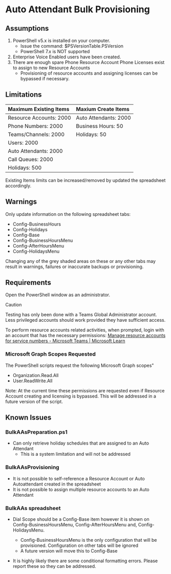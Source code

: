 # Auto Attendant Bulk Provisioning


## Assumptions

1.	PowerShell v5.x is installed on your computer.
    - Issue the command: $PSVersionTable.PSVersion
    - PowerShell 7.x is NOT supported
1.	Enterprise Voice Enabled users have been created.
1.	There are enough spare Phone Resource Account Phone Licenses exist to assign to new Resource Accounts 
    - Provisioning of resource accounts and assigning licenses can be bypassed if necessary.	

## Limitations

| Maximum Existing Items      | Maxium Create Items   |
|:----------------------------|:----------------------|
| Resource Accounts: 2000     | Auto Attendants: 2000 |
| Phone Numbers: 2000         | Business Hours: 50    |
| Teams/Channels: 2000        | Holidays: 50          |
| Users: 2000                 |                       |
| Auto Attendants: 2000       |                       |
| Call Queues: 2000           |                       |
| Holidays: 500               |                       |

Existing Items limits can be increased/removed by updated the spreadsheet accordingly.

## Warnings

Only update information on the following spreadsheet tabs:
  - Config-BusinessHours
  - Config-Holidays
  - Config-Base
  - Config-BusinessHoursMenu
  - Config-AfterHoursMenu
  - Config-HolidaysMenu

Changing any of the grey shaded areas on these or any other tabs may result in warnings, failures or inaccurate backups or provisioning.

## Requirements

Open the PowerShell window as an administrator.

>[!CAUTION]
>Testing has only been done with a Teams Global Administrator account.  Less privileged accounts should work provided they have sufficient access.  

To perform resource accounts related activities, when prompted, login with an account that has the necessary permissions:  [Manage resource accounts for service numbers - Microsoft Teams | Microsoft Learn](https://learn.microsoft.com/microsoftteams/manage-resource-accounts#assign-permissions-for-managing-a-resource-account)

### Microsoft Graph Scopes Requested

The PowerShell scripts request the following Microsoft Graph scopes"
  - Organization.Read.All
  - User.ReadWrite.All

Note: At the current time these permissions are requested even if Resource Account creating and licensing is bypassed. This will be addressed in a future version of the script.

## Known Issues

### BulkAAsPreparation.ps1

- Can only retrieve holiday schedules that are assigned to an Auto Attendant
  - This is a system limitation and will not be addressed

### BulkAAsProvisioning

- It is not possible to self-reference a Resource Account or Auto Autoattendant created in the spreadsheet
- It is not possible to assign multiple resource accounts to an Auto Attendant

### BulkAAs spreadsheet

- Dial Scope should be a Config-Base item however it is shown on Config-BusinessHoursMenu, Config-AfterHoursMenu and, Config-HolidaysMenu.
  - Config-BusinessHoursMenu is the only configuration that will be provisioned. Configuration on other tabs will be ignored
  - A future version will move this to Config-Base
 
- It is highly likely there are some conditional formatting errors. Please report these so they can be addressed.
